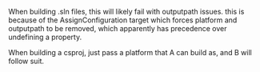 When building .sln files, this will likely fail with outputpath issues.
this is because of the AssignConfiguration target which forces platform and outputpath to be removed, which
apparently has precedence over undefining a property.

When building a csproj, just pass a platform that A can build as, and B will follow suit.